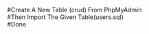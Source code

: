 #Create A New Table (crud) From PhpMyAdmin  <br>
#Then Import The Given Table(users.sql) <br>
#Done
